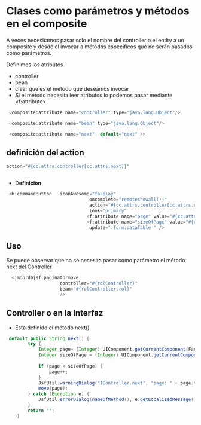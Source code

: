 # Clases como parámetros y métodos en el composite

A veces necesitamos pasar solo el nombre del controller o el entity a un composite y desde el invocar a métodos específicos que no serán pasados como parámetros.

Definimos los atributos

* controller
* bean 
* clear que es el método que deseamos invocar 
* Si el método necesita leer atributos lo podemos pasar  mediante &lt;f:attribute&gt;

```java
 <composite:attribute name="controller" type="java.lang.Object"/> 

 <composite:attribute name="bean" type="java.lang.Object"/>

 <composite:attribute name="next"  default="next" />
```

## definición del action

```java
action="#{cc.attrs.controller[cc.attrs.next]}"
```

```java

```

* D**efiniciòn**

```java
 <b:commandButton   iconAwesome="fa-play"  
                               oncomplete="remoteshowall();"
                               action="#{cc.attrs.controller[cc.attrs.next]}" 
                               look="primary"
                              <f:attribute name="page" value="#{cc.attrs.page}"/>
                              <f:attribute name="sizeOfPage" value="#{cc.attrs.sizeOfPage}"/>
                               update=":form:dataTable " />
```

## 

## Uso

Se puede observar que no se necesita pasar como parámetro el método next del Controller

```java
  <jmoordbjsf:paginatormove                   
                    controller="#{rolController}"     
                    bean="#{rolController.rol}"
                    />
```







## Controller o en la Interfaz

* Esta definido el método next\(\)

```java
 default public String next() {      
        try {
            Integer page= (Integer) UIComponent.getCurrentComponent(FacesContext.getCurrentInstance()).getAttributes().get("page");
            Integer sizeOfPage = (Integer) UIComponent.getCurrentComponent(FacesContext.getCurrentInstance()).getAttributes().get("sizeOfPage");
       
            if (page < sizeOfPage) {
                page++;
            }
            JsfUtil.warningDialog("IController.next", "page: " + page.toString());
            move(page);
        } catch (Exception e) {
            JsfUtil.errorDialog(nameOfMethod(), e.getLocalizedMessage());
        }
        return "";
    }

```



